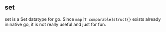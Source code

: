 ## set

set is a Set datatype for go. Since `map[T comparable]struct{}` exists already in native go, it is not really useful and just for fun.
